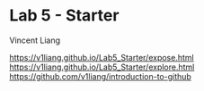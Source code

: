 # Lab 5 - Starter
Vincent Liang

https://v1liang.github.io/Lab5_Starter/expose.html
https://v1liang.github.io/Lab5_Starter/explore.html
https://github.com/v1liang/introduction-to-github
